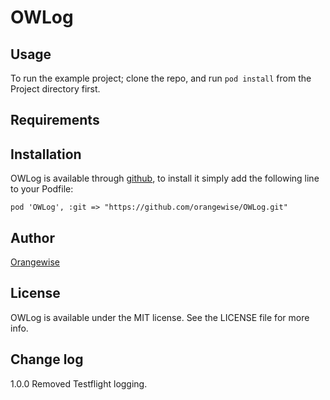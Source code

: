 # OWLog

## Usage

To run the example project; clone the repo, and run `pod install` from the Project directory first.

## Requirements

## Installation

OWLog is available through [github](http://github.com), to install
it simply add the following line to your Podfile:


    pod 'OWLog', :git => "https://github.com/orangewise/OWLog.git"
 

## Author

[Orangewise](https://github.com/orangewise)

## License

OWLog is available under the MIT license. See the LICENSE file for more info.


## Change log

1.0.0 Removed Testflight logging.
